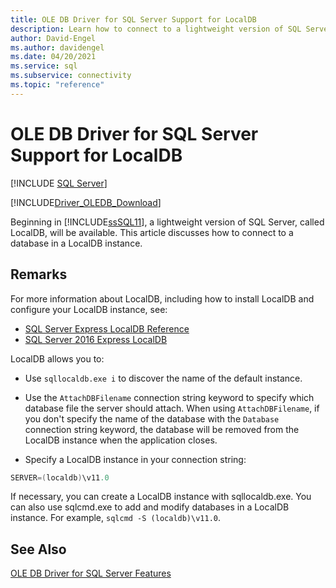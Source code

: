 ```yaml
---
title: OLE DB Driver for SQL Server Support for LocalDB
description: Learn how to connect to a lightweight version of SQL Server, called LocalDB, using OLE DB Driver for SQL Server.
author: David-Engel
ms.author: davidengel
ms.date: 04/20/2021
ms.service: sql
ms.subservice: connectivity
ms.topic: "reference"
---
```

# OLE DB Driver for SQL Server Support for LocalDB

[!INCLUDE [SQL Server](../../../includes/applies-to-version/sql-asdb-asdbmi-asa-pdw.md)]

[!INCLUDE[Driver_OLEDB_Download](../../../includes/driver_oledb_download.md)]

Beginning in [!INCLUDE[ssSQL11](../../../includes/sssql11-md.md)], a lightweight version of SQL Server, called LocalDB, will be available. This article discusses how to connect to a database in a LocalDB instance.

## Remarks

For more information about LocalDB, including how to install LocalDB and configure your LocalDB instance, see:

- [SQL Server Express LocalDB Reference](../../../relational-databases/sql-server-express-localdb-reference.md)
- [SQL Server 2016 Express LocalDB](../../../database-engine/configure-windows/sql-server-express-localdb.md)

LocalDB allows you to:

- Use `sqllocaldb.exe i` to discover the name of the default instance.

- Use the `AttachDBFilename` connection string keyword to specify which database file the server should attach. When using `AttachDBFilename`, if you don't specify the name of the database with the `Database` connection string keyword, the database will be removed from the LocalDB instance when the application closes.

- Specify a LocalDB instance in your connection string:

```cpp
SERVER=(localdb)\v11.0
```

 If necessary, you can create a LocalDB instance with sqllocaldb.exe. You can also use sqlcmd.exe to add and modify databases in a LocalDB instance. For example, `sqlcmd -S (localdb)\v11.0`.

## See Also

[OLE DB Driver for SQL Server Features](oledb-driver-for-sql-server-features.md)
